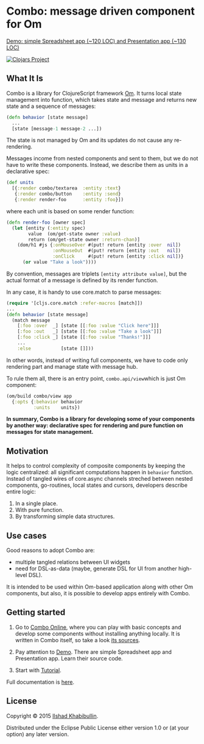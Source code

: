 # Combo: message driven component for Om

[Demo: simple Spreadsheet app (~120 LOC) and Presentation app (~130 LOC)](http://ilshad.com/combo)

[![Clojars Project](http://clojars.org/combo/latest-version.svg)](http://clojars.org/combo)

## What It Is

Combo is a library for ClojureScript framework [Om](http://omcljs.org).
It turns local state management into function, which takes state and
message and returns new state and a sequence of messages:

```clojure
(defn behavior [state message]
  ...
  [state [message-1 message-2 ...])
```

The state is not managed by Om and its updates do not cause any re-rendering.

Messages income from nested components and sent to them, but we do
not have to write these components. Instead, we describe them as units in
a declarative spec:

```clojure
(def units
  [{:render combo/textarea  :entity :text}
   {:render combo/button    :entity :send}
   {:render render-foo      :entity :foo}])
```

where each unit is based on some render function:

```clojure
(defn render-foo [owner spec]
  (let [entity (:entity spec)
        value  (om/get-state owner :value)
		return (om/get-state owner :return-chan)]
	(dom/h1 #js {:onMouseOver #(put! return [entity :over  nil])
                 :onMouseOut  #(put! return [entity :out   nil])
                 :onClick     #(put! return [entity :click nil])}
      (or value "Take a look"))))
```

By convention, messages are triplets `[entity attribute value]`, but the
actual format of a message is defined by its render function.

In any case, it is handy to use core.match to parse messages:

```clojure
(require '[cljs.core.match :refer-macros [match]])
...
(defn behavior [state message]
  (match message
    [:foo :over  _] [state [[:foo :value "Click here"]]]
    [:foo :out   _] [state [[:foo :value "Take a look"]]]
    [:foo :click _] [state [[:foo :value "Thanks!"]]]
	...
    :else           [state []]))
```

In other words, instead of writing full components, we have to code
only rendering part and manage state with message hub.

To rule them all, there is an entry point, `combo.api/view`which is
just Om component:

```clojure
(om/build combo/view app
  {:opts {:behavior behavior
          :units    units})
```

**In summary, Combo is a library for developing some of your
components by another way: declarative spec for rendering and
pure function on messages for state management.**

## Motivation

It helps to control complexity of composite components by keeping the logic
centralized: all significant computations happen in `behavior`
function. Instead of tangled wires of core.async channels streched
between nested components, go-routines, local states and cursors,
developers describe entire logic:

1. In a single place.
2. With pure function.
3. By transforming simple data structures.

## Use cases

Good reasons to adopt Combo are:

- multiple tangled relations between UI widgets
- need for DSL-as-data (maybe, generate DSL for UI from another high-level DSL).

It is intended to be used within Om-based application along with other
Om components, but also, it is possible to develop apps entirely with Combo.

## Getting started

1. Go to [Combo Online](http://ilshad.com/combo-online), where you can
play with basic concepts and develop some components without
installing anything locally. It is written in Combo itself, so take a
look [its sources](http://github.com/ilshad/combo-online).

2. Pay attention to [Demo](http://ilshad.com/combo). There are simple
Spreadsheet app and Presentation app. Learn their source code.

3. Start with [Tutorial](http://github.com/ilshad/combo/wiki/Tutorial).

Full documentation is [here](http://github.com/ilshad/combo/wiki).

## License

Copyright © 2015 [Ilshad Khabibullin](http://ilshad.com).

Distributed under the Eclipse Public License either version 1.0 or (at
your option) any later version.
